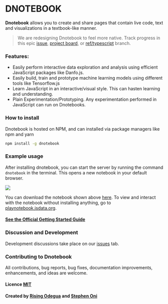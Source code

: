 
# DNOTEBOOK
**Dnotebook** allows you to create and share pages that contain live code, text and visualizations in a textbook-like manner.


> We are redesigning Dnotebook to feel more native. Track progress in this epic [issue](https://github.com/javascriptdata/dnotebook/issues/10), [project board](https://github.com/javascriptdata/dnotebook/projects/1), or [ref/typescript](https://github.com/javascriptdata/dnotebook/tree/ref/typescript) branch.

### Features:
- Easily perform interactive data exploration and analysis using efficient JavaScript packages like Danfo.js.
- Easily build, train and prototype machine learning models using different tools like Tensorflow.js
- Learn JavaScript in an interactive/visual style. This can hasten learning and understanding.
- Plain Experimentation/Prototyping. Any experimentation performed in JavaScript can run on Dnotebooks.


### How to install
Dnotebook is hosted on NPM, and can installed via package managers like npm and yarn

```sh
npm install -g dnotebook
```

### Example usage
After installing dnotebook, you can start the server by running the command `dnotebook` in the terminal. This opens a new notebook in your default browser.


![](assets/test-dnotes.gif)


You can download the notebook shown above [here](assets/test-notebook.json). To view and interact with the notebook without installing anything, go to [playnotebook.jsdata.org](https://playnotebook.jsdata.org/demo).

#### [See the Official Getting Started Guide](https://dnotebook.jsdata.org/getting-started)


<!-- ## Documentation
The official documentation can be found [here](https://danfo.jsdata.org) -->

### Discussion and Development
Development discussions take place on our [issues](https://github.com/opensource9ja/dnotebook/issues) tab. 

### Contributing to Dnotebook
All contributions, bug reports, bug fixes, documentation improvements, enhancements, and ideas are welcome.

#### Licence [MIT](https://github.com/opensource9ja/dnotebook/blob/master/LICENCE)

#### Created by [Rising Odegua](https://github.com/risenW) and [Stephen Oni](https://github.com/steveoni)

